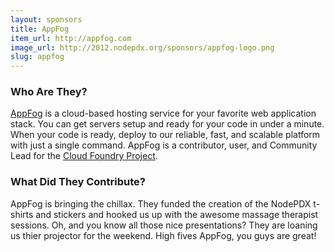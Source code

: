 ```yaml
---
layout: sponsors
title: AppFog
item_url: http://appfog.com
image_url: http://2012.nodepdx.org/sponsors/appfog-logo.png
slug: appfog
---
```


### Who Are They?

[AppFog](http://appfog.com) is a cloud-based hosting service for your favorite web application stack. You can get servers setup and ready for your code in under a minute. When your code is ready, deploy to our reliable, fast, and scalable platform with just a single command. AppFog is a contributor, user, and Community Lead for the [Cloud Foundry Project](http://www.cloudfoundry.org/).

### What Did They Contribute?

AppFog is bringing the chillax. They funded the creation of the NodePDX t-shirts and stickers and hooked us up with the awesome massage therapist sessions. Oh, and you know all those nice presentations? They are loaning us thier projector for the weekend. High fives AppFog, you guys are great!
